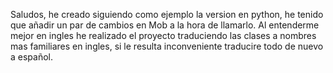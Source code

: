 Saludos, he creado siguiendo como ejemplo la version en python,
he tenido que añadir un par de cambios en Mob a la hora de llamarlo.
Al entenderme mejor en ingles he realizado el proyecto traduciendo las clases a nombres mas familiares en ingles,
si le resulta inconveniente traducire todo de nuevo a español.
